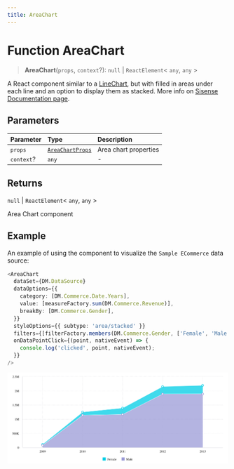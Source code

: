 ```yaml
---
title: AreaChart
---
```


# Function AreaChart

> **AreaChart**(`props`, `context`?): `null` \| `ReactElement`\< `any`, `any` \>

A React component similar to a [LineChart](function.LineChart.md),
but with filled in areas under each line and an option to display them as stacked.
More info on [Sisense Documentation page](https://docs.sisense.com/main/SisenseLinux/area-chart.htm).

## Parameters

| Parameter | Type | Description |
| :------ | :------ | :------ |
| `props` | [`AreaChartProps`](../interfaces/interface.AreaChartProps.md) | Area chart properties |
| `context`? | `any` | - |

## Returns

`null` \| `ReactElement`\< `any`, `any` \>

Area Chart component

## Example

An example of using the component to visualize the `Sample ECommerce` data source:
```ts
<AreaChart
  dataSet={DM.DataSource}
  dataOptions={{
    category: [DM.Commerce.Date.Years],
    value: [measureFactory.sum(DM.Commerce.Revenue)],
    breakBy: [DM.Commerce.Gender],
  }}
  styleOptions={{ subtype: 'area/stacked' }}
  filters={[filterFactory.members(DM.Commerce.Gender, ['Female', 'Male'])]}
  onDataPointClick={(point, nativeEvent) => {
    console.log('clicked', point, nativeEvent);
  }}
/>
```

<img src="../../../img/area-chart-example-1.png" width="800"/>
